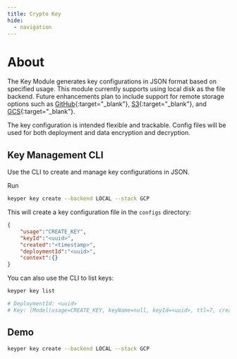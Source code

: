 ```yaml
---
title: Crypto Key
hide:
  - navigation
---
```


# About

The Key Module generates key configurations in JSON format based on specified usage. This module currently supports using local disk as the file backend. Future enhancements plan to include support for remote storage options such as [GitHub](https://github.com/){:target="_blank"}, [S3](https://aws.amazon.com/s3/){:target="_blank"}, and [GCS](https://cloud.google.com/storage){:target="_blank"}.

The key configuration is intended flexible and trackable. Config files will be used for both deployment and data encryption and decryption.

## Key Management CLI

Use the CLI to create and manage key configurations in JSON.

Run

```bash
keyper key create --backend LOCAL --stack GCP
```

This will create a key configuration file in the `configs` directory:

```json
{
    "usage":"CREATE_KEY",
    "keyId":"<uuid>",
    "created":"<timestamp>",
    "deploymentId":"<uuid>",
    "context":{}
}
```


You can also use the CLI to list keys:

```bash
keyper key list

# DeploymentId: <uuid>
# Key: [Model(usage=CREATE_KEY, keyName=null, keyId=<uuid>, ttl=7, created=<timestamp>, updated=null, deploymentId=<uuid>, context={})]
```

## Demo

```bash
keyper key create --backend LOCAL --stack GCP
```

<script src="https://asciinema.org/a/667093.js" id="asciicast-667093" async="true"></script>
